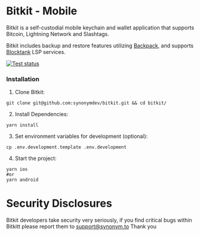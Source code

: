 # Bitkit - Mobile

Bitkit is a self-custodial mobile keychain and wallet application that supports Bitcoin, Lightning Network and Slashtags.

Bitkit includes backup and restore features utilizing [Backpack](https://github.com/synonymdev/backpack-client), and supports [Blocktank](https://github.com/synonymdev/blocktank-client) LSP services.

[![Test status](https://github.com/synonymdev/bitkit/workflows/tests/badge.svg)](https://github.com/synonymdev/bitkit/actions)

### Installation

1. Clone Bitkit:

```shell
git clone git@github.com:synonymdev/bitkit.git && cd bitkit/
```

2. Install Dependencies:

```shell
yarn install
```

3. Set environment variables for development (optional):

```shell
cp .env.development.template .env.development
```

4. Start the project:

```shell
yarn ios
#or
yarn android
```


# Security Disclosures
Bitkit developers take security very seriously, if you find critical bugs within Bitkitt please report them to support@synonym.to
Thank you
